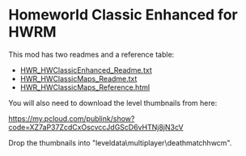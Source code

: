 # Homeworld Classic Enhanced for HWRM

This mod has two readmes and a reference table:

* [HWR_HWClassicEnhanced_Readme.txt](HWR_HWClassicEnhanced_Readme.txt)
* [HWR_HWClassicMaps_Readme.txt](HWR_HWClassicMaps_Readme.txt)
* [HWR_HWClassicMaps_Reference.html](HWR_HWClassicMaps_Reference.html)

You will also need to download the level thumbnails from here:

https://my.pcloud.com/publink/show?code=XZ7aP37ZcdCxOscvccJdGScD6vHTNj8jN3cV

Drop the thumbnails into "leveldata\multiplayer\deathmatchhwcm\".
